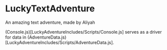# LuckyTextAdventure
An amazing text adventure, made by Aliyah

(Console.js)[LuckyAdventureIncludes/Scripts/Console.js] serves as a driver for data in (AdventureData.js)[LuckyAdventureIncludes/Scripts/AdventureData.js].